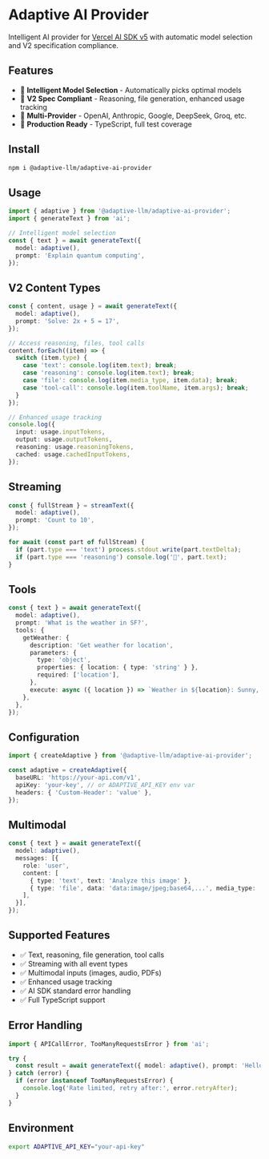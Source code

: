 # Adaptive AI Provider

Intelligent AI provider for [Vercel AI SDK v5](https://ai-sdk.dev/docs) with automatic model selection and V2 specification compliance.

## Features

- 🤖 **Intelligent Model Selection** - Automatically picks optimal models
- 🧠 **V2 Spec Compliant** - Reasoning, file generation, enhanced usage tracking
- 🔄 **Multi-Provider** - OpenAI, Anthropic, Google, DeepSeek, Groq, etc.
- 🚀 **Production Ready** - TypeScript, full test coverage

## Install

```bash
npm i @adaptive-llm/adaptive-ai-provider
```

## Usage

```ts
import { adaptive } from '@adaptive-llm/adaptive-ai-provider';
import { generateText } from 'ai';

// Intelligent model selection
const { text } = await generateText({
  model: adaptive(),
  prompt: 'Explain quantum computing',
});
```

## V2 Content Types

```ts
const { content, usage } = await generateText({
  model: adaptive(),
  prompt: 'Solve: 2x + 5 = 17',
});

// Access reasoning, files, tool calls
content.forEach((item) => {
  switch (item.type) {
    case 'text': console.log(item.text); break;
    case 'reasoning': console.log(item.text); break;
    case 'file': console.log(item.media_type, item.data); break;
    case 'tool-call': console.log(item.toolName, item.args); break;
  }
});

// Enhanced usage tracking
console.log({
  input: usage.inputTokens,
  output: usage.outputTokens,
  reasoning: usage.reasoningTokens,
  cached: usage.cachedInputTokens,
});
```

## Streaming

```ts
const { fullStream } = streamText({
  model: adaptive(),
  prompt: 'Count to 10',
});

for await (const part of fullStream) {
  if (part.type === 'text') process.stdout.write(part.textDelta);
  if (part.type === 'reasoning') console.log('💭', part.text);
}
```

## Tools

```ts
const { text } = await generateText({
  model: adaptive(),
  prompt: 'What is the weather in SF?',
  tools: {
    getWeather: {
      description: 'Get weather for location',
      parameters: {
        type: 'object',
        properties: { location: { type: 'string' } },
        required: ['location'],
      },
      execute: async ({ location }) => `Weather in ${location}: Sunny, 72°F`,
    },
  },
});
```

## Configuration

```ts
import { createAdaptive } from '@adaptive-llm/adaptive-ai-provider';

const adaptive = createAdaptive({
  baseURL: 'https://your-api.com/v1',
  apiKey: 'your-key', // or ADAPTIVE_API_KEY env var
  headers: { 'Custom-Header': 'value' },
});
```

## Multimodal

```ts
const { text } = await generateText({
  model: adaptive(),
  messages: [{
    role: 'user',
    content: [
      { type: 'text', text: 'Analyze this image' },
      { type: 'file', data: 'data:image/jpeg;base64,...', media_type: 'image/jpeg' },
    ],
  }],
});
```

## Supported Features

- ✅ Text, reasoning, file generation, tool calls
- ✅ Streaming with all event types
- ✅ Multimodal inputs (images, audio, PDFs)
- ✅ Enhanced usage tracking
- ✅ AI SDK standard error handling
- ✅ Full TypeScript support

## Error Handling

```ts
import { APICallError, TooManyRequestsError } from 'ai';

try {
  const result = await generateText({ model: adaptive(), prompt: 'Hello' });
} catch (error) {
  if (error instanceof TooManyRequestsError) {
    console.log('Rate limited, retry after:', error.retryAfter);
  }
}
```

## Environment

```bash
export ADAPTIVE_API_KEY="your-api-key"
```